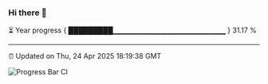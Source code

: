 ### Hi there 👋

⏳ Year progress { █████████▁▁▁▁▁▁▁▁▁▁▁▁▁▁▁▁▁▁▁▁▁ } 31.17 %

---

⏰ Updated on Thu, 24 Apr 2025 18:19:38 GMT

![Progress Bar CI](https://github.com/liununu/liununu/workflows/Progress%20Bar%20CI/badge.svg)
